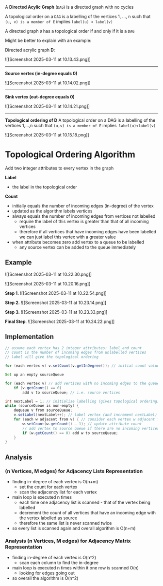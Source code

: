 A **Directed Acylic Graph** (`DAG`) is a directed graoh with no cycles

A topological order on a `DAG` is a labelling of the vertices 1, …, n such that `(u, v) is a member of E` implies `label(u) < label(v)`

A directed graph `D` has a topological order if and only if it is a `DAG`

Might be better to explain with an example:

Directed acrylic graph **D**:

![[Screenshot 2025-03-11 at 10.13.43.png]]

---

 **Source vertex (in-degree equals 0)**
 
![[Screenshot 2025-03-11 at 10.14.02.png]]

---

**Sink vertex (out-degree equals 0)**

![[Screenshot 2025-03-11 at 10.14.21.png]]

---

**Topological ordering of D**
A topological order on a DAG is a labelling of the vertices 1,…,n such that `(u,v) is a member of E` implies` label(u)<label(v)`


![[Screenshot 2025-03-11 at 10.15.18.png]]

# Topological Ordering Algorithm
Add two integer attributes to every vertex in the graph

**Label** 
- the label in the topological order

**Count**
- initially equals the number of incoming edges (in-degree) of the vertex 
- updated as the algorithm labels vertices 
- always equals the number of incoming edges from vertices not labelled 
	- require the label of this vertex is greater than that of all incoming vertices
	- therefore if all vertices that have incoming edges have been labelled we can just label this vertex with a greater value 
- when attribute becomes zero add vertex to a queue to be labelled
	- any source vertex can be added to the queue immediately

## Example

![[Screenshot 2025-03-11 at 10.22.30.png]]

![[Screenshot 2025-03-11 at 10.20.16.png]]

**Step 1.**
![[Screenshot 2025-03-11 at 10.22.54.png]]

**Step 2.**
![[Screenshot 2025-03-11 at 10.23.14.png]]

**Step 3.**
![[Screenshot 2025-03-11 at 10.23.33.png]]

**Final Step**.
![[Screenshot 2025-03-11 at 10.24.22.png]]

## Implementation

```java
// assume each vertex has 2 integer attributes: label and count 
// count is the number of incoming edges from unlabelled vertices
// label will give the topological ordering 

for (each vertex v) v.setCount(v.getInDegree()); // initial count values 

Set up an empty sourceQueue

for (each vertex v) // add vertices with no incoming edges to the queue 
	if (v.getCount() == 0)
		add v to sourceQueue; // i.e. source vertices 

int nextLabel = 1; // initialise labelling (gives topological ordering)
while (sourceQueue is non-empty) {
	dequeue v from sourceQueue;
	v.setLabel(nextLabel++); // label vertex (and increment nextLabel)
	for (each w adjacent from v) { // consider each vertex w adjacent from v 
		w.setCount(w.getCount() – 1); // update attribute count
		// add vertex to source queue if there are no incoming vertices 
		if (w.getCount() == 0) add w to sourceQueue;
	}
}
```

## Analysis

### (n Vertices, M edges) for Adjacency Lists Representation
- finding in-degree of each vertex is O(n+m) 
	- set the count for each vertex 
	- scan the adjacency list for each vertex
- main loop is executed n times 
	- each time one adjacency list is scanned - that of the vertex being labelled 
	- decrement the count of all vertices that have an incoming edge with the vertex labelled as source 
	- therefore the same list is never scanned twice 
- so every list is scanned again and overall algorithm is O(n+m)


### Analysis (n Vertices, M edges) for Adjacency Matrix Representation
- finding in-degree of each vertex is O(n^2) 
	- scan each column to find the in-degree 
- main loop is executed n times within it one row is scanned O(n) 
	- looking for edges going out 
- so overall the algorithm is O(n^2)